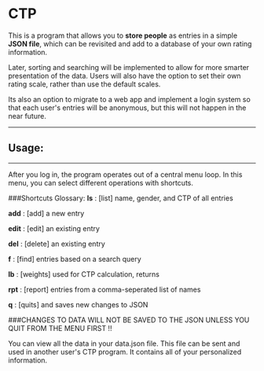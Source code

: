 # CTP

This is a program that allows you to **store people** as entries in a simple
**JSON file**, which can be revisited and add to a database of your own rating
information. 

Later, sorting and searching will be implemented to allow for more smarter
presentation of the data. Users will also have the option to set their own rating
scale, rather than use the default scales.

Its also an option to migrate to a web app and implement a login system so that
each user's entries will be anonymous, but this will not happen in the near future.

************************************************************************
## Usage:

************************************************************************

After you log in, the program operates out of a central menu loop.
In this menu, you can select different operations with shortcuts.

###Shortcuts Glossary:
**ls**
: [list] name, gender, and CTP of all entries

**add**
: [add] a new entry

**edit**
: [edit] an existing entry

**del**
: [delete] an existing entry

**f**
: [find] entries based on a search query

**lb**
: [weights] used for CTP calculation, returns

**rpt**
: [report] entries from a comma-seperated list of names

**q**
: [quits] and saves new changes to JSON

###CHANGES TO DATA WILL NOT BE SAVED TO THE JSON UNLESS YOU QUIT FROM THE MENU FIRST !!

You can view all the data in your data.json file. This file can be sent and used in another
user's CTP program. It contains all of your personalized information. 